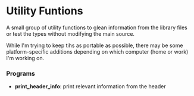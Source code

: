 # Utility Funtions

A small group of utility functions to glean information from the library files or test the types without modifying the main source.

While I'm trying to keep tihs as portable as possible, there may be some platform-specific additions depending on which computer (home or work) I'm working on.

### Programs
* **print_header_info**: print relevant information from the header 